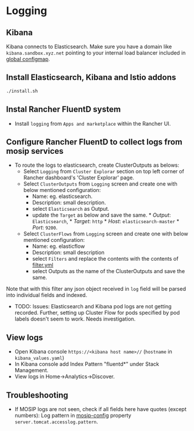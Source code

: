 # Logging

## Kibana
Kibana connects to Elasticsearch. Make sure you have a domain like `kibana.sandbox.xyz.net` pointing to your internal load balancer included in [global configmap](../mosip/global_configmap.yaml.sample).

## Install Elasticsearch, Kibana and Istio addons
```sh 
./install.sh
```

## Instal Rancher FluentD system
* Install `logging` from `Apps and marketplace` within the Rancher UI.

## Configure Rancher FluentD to collect logs from mosip services
* To route the logs to elasticsearch, create ClusterOutputs as belows:
    * Select `Logging` from `Cluster Explorar` section on top left corner of Rancher dashboard's 'Cluster Explorar' page.
    * Select `ClusterOutputs` from `Logging` screen and create one with below mentioned configuration:
        *  Name: eg. elasticsearch.
        *  Description: small description.
        *  select `Elasticsearch` as Output.
        *  update the `Target` as below and save the same.
          * _Output_: `Elasticsearch`, 
          * _Target_: `http`
          * _Host_: `elasticsearch-master` 
          * _Port_: `9200`.
    * Select `ClusterFlows` from `Logging` screen and create one with below mentioned configuration: 
        * Name: eg. elasticflow
        * Description: small description
        * select `Filters` and replace the contents with the contents of [filter.yml](./filter.yml)
        * select Outputs as the name of the ClusterOutputs and save the same.

Note that with this filter any json object received in `log` field will be parsed into individual fields and indexed.

* TODO: Issues: Elasticsearch and Kibana pod logs are not getting recorded.  Further, setting up Cluster Flow for pods specified by pod labels doesn't seem to work.  Needs investigation.

## View logs
* Open Kibana console `https://<kibana host name>//` (`hostname` in `kibana_values.yaml`)
* In Kibana console add Index Pattern "fluentd*" under Stack Management.
* View logs in Home->Analytics->Discover.

## Troubleshooting
* If MOSIP logs are not seen, check if all fields here have quotes (except numbers):
Log pattern in [mosip-config](https://github.com/mosip/mosip-config/blob/develop3-v3/application-default.properties) property `server.tomcat.accesslog.pattern`.
